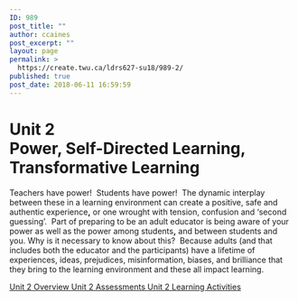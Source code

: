 ```yaml
---
ID: 989
post_title: ""
author: ccaines
post_excerpt: ""
layout: page
permalink: >
  https://create.twu.ca/ldrs627-su18/989-2/
published: true
post_date: 2018-06-11 16:59:59
---
```

<!--themify_builder_static--><h1>Unit 2<br />Power, Self-Directed Learning, Transformative Learning</h1>
 <p>Teachers have power!  Students have power!  The dynamic interplay between these in a learning environment can create a positive, safe and authentic experience<strong>,</strong> or one wrought with tension, confusion and ‘second guessing’.  Part of preparing to be an adult educator is being aware of your power as well as the power among students<strong>,</strong> and between students and you. Why is it necessary to know about this?  Because adults (and that includes both the educator and the participants) have a lifetime of experiences, ideas, prejudices, misinformation, biases, and brilliance that they bring to the learning environment and these all impact learning.</p>
 
 <a href="https://create.twu.ca/ldrs627-su18/unit-2-overview/"> Unit 2 Overview </a> <a href="https://create.twu.ca/ldrs627-su18/unit-2-topic-2/"> Unit 2 Assessments </a> <a href="https://create.twu.ca/ldrs627-su18/unit-2-learning-activities/"> Unit 2 Learning Activities </a><!--/themify_builder_static-->
